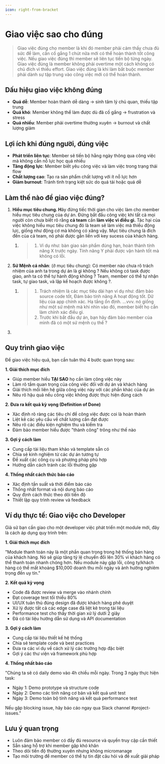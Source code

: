```yaml
---
icon: right-from-bracket
---
```


# Giao việc sao cho đúng

> Giao việc đúng cho member là khi đó member phải cảm thấy chưa đủ sức để làm, cần cố gắng 1 chút nữa mới có thể hoàn thành tốt công việc. Nếu giao việc đúng thì member sẽ liên tục tiến bộ từng ngày. Giao việc đúng là member không phải overtime một cách không có chủ đích vì thiếu effort. Giao việc đúng là khi làm bắt buộc member phải dành sự tập trung vào công việc mới có thể hoàn thành.

## Dấu hiệu giao việc không đúng

* **Quá dễ**: Member hoàn thành dễ dàng → sinh tâm lý chủ quan, thiếu tập trung
* **Quá khó**: Member không thể làm được dù đã cố gắng → frustration và stress  
* **Quá nhiều**: Member phải overtime thường xuyên → burnout và chất lượng giảm

## Lợi ích khi đúng người, đúng việc

* **Phát triển liên tục**: Member sẽ tiến bộ hằng ngày thông qua công việc mà không cần nỗ lực học quá nhiều
* **Tăng động lực**: Member biết yêu công việc và làm việc trong trạng thái flow
* **Chất lượng cao**: Tạo ra sản phẩm chất lượng với ít nỗ lực hơn
* **Giảm burnout**: Tránh tình trạng kiệt sức do quá tải hoặc quá dễ

## Làm thế nào để giao việc đúng?

1. **Hiểu mục tiêu chung. H**ãy đừng tiếc thời gian cho việc làm cho member hiểu mục tiêu chung của dự án. Đừng bắt đầu công việc khi tất cả mọi người còn chưa biết rõ rằng **cả team** cần **làm việc vì điều gì.** Tác hại của việc không hiểu mục tiêu chung đó là team sẽ làm việc mà thiếu động lực, giống như động cơ mà không có xăng vậy. Mục tiêu chung là đích đến của cả team, nó phải được gắn liền với key sucess của khách hàng.
   1. > 1. Ví dụ như: bàn giao sản phẩm đúng hạn, hoàn thành tính năng X trước ngày. Tính năng Y phải được vận hành tốt mà không có lỗi.
2. **Sứ Mệnh cá nhân**: (ở mục tiêu chung): Có member nào chưa rõ trách nhiệm của anh ta trong dự án là gì không ? Nếu không có task được giao, anh ta có thể tự hành động không ? Team, member có thể tự nhận task, tự giao task, và lập kế hoạch được không ?.
   1. > 1. Trách nhiệm là các mục tiêu dài hạn ví dụ như: đảm bảo source code tốt, Đảm bảo tính năng A hoạt động tốt. Dữ liệu của app chính xác. Hạ tầng ổn định. ...vvv. nó giống như một sứ mệnh mà khi nhìn vào đó, member biết họ cần làm chính xác điều gì.
      > 2. Trước khi bắt đầu dự án, bạn hãy đảm bảo member của mình đã có một sứ mệnh cụ thể ?
3.

## Quy trình giao việc

Để giao việc hiệu quả, bạn cần tuân thủ 4 bước quan trọng sau:

**1. Giải thích mục đích**

* Giúp member hiểu **TẠI SAO** họ cần làm công việc này
* Làm rõ tầm quan trọng của công việc đối với dự án và khách hàng
* Giải thích mối liên hệ giữa công việc này với các phần khác của dự án
* Nêu rõ hậu quả nếu công việc không được thực hiện đúng cách

**2. Đưa ra kết quả kỳ vọng (Definition of Done)**

* Xác định rõ ràng các tiêu chí để công việc được coi là hoàn thành
* Liệt kê các yêu cầu về chất lượng cần đạt được
* Nêu rõ các điều kiện nghiệm thu và kiểm tra
* Đảm bảo member hiểu được "thành công" trông như thế nào

**3. Gợi ý cách làm**

* Cung cấp tài liệu tham khảo và template sẵn có
* Chia sẻ kinh nghiệm từ các dự án tương tự
* Đề xuất các công cụ và phương pháp phù hợp
* Hướng dẫn cách tránh các lỗi thường gặp

**4. Thống nhất cách thức báo cáo**

* Xác định tần suất và thời điểm báo cáo
* Thống nhất format và nội dung báo cáo
* Quy định cách thức theo dõi tiến độ
* Thiết lập quy trình review và feedback

## Ví dụ thực tế: Giao việc cho Developer

Giả sử bạn cần giao cho một developer việc phát triển một module mới, đây là cách áp dụng quy trình trên:

**1. Giải thích mục đích**

"Module thanh toán này là một phần quan trọng trong hệ thống bán hàng của khách hàng. Nó sẽ giúp tăng tỷ lệ chuyển đổi lên 30% vì khách hàng có thể thanh toán nhanh chóng hơn. Nếu module này gặp lỗi, công ty/khách hàng có thể mất khoảng $10,000 doanh thu mỗi ngày và ảnh hưởng nghiêm trọng đến uy tín."

**2. Kết quả kỳ vọng**

* Code đã được review và merge vào nhánh chính
* Đạt coverage test tối thiểu 80%
* UI/UX tuân thủ đúng design đã được khách hàng phê duyệt
* Xử lý được tất cả các edge case đã liệt kê trong tài liệu
* Performance test cho thấy thời gian xử lý dưới 2 giây
* Đã có tài liệu hướng dẫn sử dụng và API documentation

**3. Gợi ý cách làm**

* Cung cấp tài liệu thiết kế hệ thống
* Chia sẻ template code và best practices
* Đưa ra các ví dụ về cách xử lý các trường hợp đặc biệt
* Gợi ý các thư viện và framework phù hợp

**4. Thống nhất báo cáo**

"Chúng ta sẽ có daily demo vào 4h chiều mỗi ngày. Trong 3 ngày thực hiện task:

* Ngày 1: Demo prototype và structure code
* Ngày 2: Demo các tính năng cơ bản và kết quả unit test
* Ngày 3: Demo toàn bộ tính năng và kết quả performance test

Nếu gặp blocking issue, hãy báo cáo ngay qua Slack channel #project-issues."

## Lưu ý quan trọng

* Luôn đảm bảo member có đầy đủ resource và quyền truy cập cần thiết
* Sẵn sàng hỗ trợ khi member gặp khó khăn
* Theo dõi tiến độ thường xuyên nhưng không micromanage
* Tạo môi trường để member có thể tự tin đặt câu hỏi và đề xuất giải pháp
